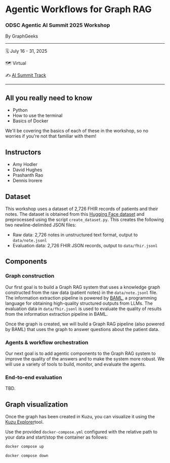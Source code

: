 Agentic Workflows for Graph RAG
================

### ODSC Agentic AI Summit 2025 Workshop

By GraphGeeks

----

:spiral_calendar:  July 16 - 31, 2025

:world_map:        Virtual

:writing_hand:     [AI Summit Track](https://www.summit.ai/#Tracks)

----

## All you really need to know

- Python
- How to use the terminal
- Basics of Docker

We'll be covering the basics of each of these in the workshop, so no worries if you're not that familiar with them!

## Instructors

* Amy Hodler
* David Hughes
* Prashanth Rao
* Dennis Irorere

## Dataset

This workshop uses a dataset of 2,726 FHIR records of patients and their notes. The dataset is obtained
from this [Hugging Face dataset](https://huggingface.co/datasets/kishanbodybrain/test-fhir/tree/main/data)
and preprocessed using the script `create_dataset.py`. This creates the following two newline-delimited
JSON files:

- Raw data: 2,726 notes in unstructured text format, output to `data/note.jsonl`
- Evaluation data: 2,726 FHIR JSON records, output to `data/fhir.jsonl`

## Components

### Graph construction

Our first goal is to build a Graph RAG system that uses a knowledge graph constructed from
the raw data (patient notes) in the `data/note.jsonl` file. The information extraction pipeline
is powered by [BAML](https://www.boundaryml.com/), a programming language for obtaining high-quality
structured outputs from LLMs. The evaluation data in `data/fhir.jsonl` is used to evaluate the
quality of results from the information extraction pipeline in BAML.

Once the graph is created, we will build a Graph RAG pipeline (also powered by BAML) that uses the
graph to answer questions about the patient data.

### Agents & workflow orchestration

Our next goal is to add agentic components to the Graph RAG system to improve the quality of the
answers and to make the system more robust. We will use a variety of tools to build, monitor, and
evaluate the agents.

### End-to-end evaluation

TBD.

## Graph visualization

Once the graph has been created in Kuzu, you can visualize it using the
[Kuzu Explorer](https://docs.kuzudb.com/visualization/kuzu-explorer/#what-is-kuzu-explorer)tool.

Use the provided `docker-compose.yml` configured with the relative path to your data and start/stop the container as follows:

```bash
docker compose up
```

```bash
docker compose down
```